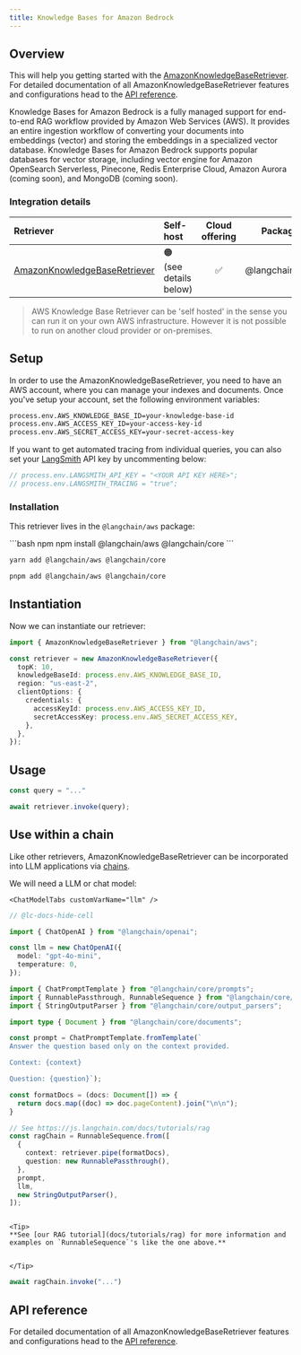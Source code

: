 ```yaml
---
title: Knowledge Bases for Amazon Bedrock
---
```


## Overview

This will help you getting started with the [AmazonKnowledgeBaseRetriever](/oss/concepts/retrievers). For detailed documentation of all AmazonKnowledgeBaseRetriever features and configurations head to the [API reference](https://api.js.langchain.com/classes/langchain_aws.AmazonKnowledgeBaseRetriever.html).

Knowledge Bases for Amazon Bedrock is a fully managed support for end-to-end RAG workflow provided by Amazon Web Services (AWS).
It provides an entire ingestion workflow of converting your documents into embeddings (vector) and storing the embeddings in a specialized vector database.
Knowledge Bases for Amazon Bedrock supports popular databases for vector storage, including vector engine for Amazon OpenSearch Serverless, Pinecone, Redis Enterprise Cloud, Amazon Aurora (coming soon), and MongoDB (coming soon).

### Integration details

| Retriever | Self-host | Cloud offering | Package | [Py support](https://python.langchain.com/docs/integrations/retrievers/bedrock/) |
| :--- | :--- | :---: | :---: | :---: |
[AmazonKnowledgeBaseRetriever](https://api.js.langchain.com/classes/langchain_aws.AmazonKnowledgeBaseRetriever.html) | 🟠 (see details below) | ✅ | @langchain/aws | ✅ |

> AWS Knowledge Base Retriever can be 'self hosted' in the sense you can run it on your own AWS infrastructure. However it is not possible to run on another cloud provider or on-premises.

## Setup

In order to use the AmazonKnowledgeBaseRetriever, you need to have an AWS account, where you can manage your indexes and documents. Once you've setup your account, set the following environment variables:

```bash
process.env.AWS_KNOWLEDGE_BASE_ID=your-knowledge-base-id
process.env.AWS_ACCESS_KEY_ID=your-access-key-id
process.env.AWS_SECRET_ACCESS_KEY=your-secret-access-key
```

If you want to get automated tracing from individual queries, you can also set your [LangSmith](https://docs.smith.langchain.com/) API key by uncommenting below:

```typescript
// process.env.LANGSMITH_API_KEY = "<YOUR API KEY HERE>";
// process.env.LANGSMITH_TRACING = "true";
```

### Installation

This retriever lives in the `@langchain/aws` package:

<CodeGroup>
```bash npm
npm install @langchain/aws @langchain/core
```

```bash yarn
yarn add @langchain/aws @langchain/core
```

```bash pnpm
pnpm add @langchain/aws @langchain/core
```
</CodeGroup>

## Instantiation

Now we can instantiate our retriever:

```typescript
import { AmazonKnowledgeBaseRetriever } from "@langchain/aws";

const retriever = new AmazonKnowledgeBaseRetriever({
  topK: 10,
  knowledgeBaseId: process.env.AWS_KNOWLEDGE_BASE_ID,
  region: "us-east-2",
  clientOptions: {
    credentials: {
      accessKeyId: process.env.AWS_ACCESS_KEY_ID,
      secretAccessKey: process.env.AWS_SECRET_ACCESS_KEY,
    },
  },
});
```

## Usage

```typescript
const query = "..."

await retriever.invoke(query);
```

## Use within a chain

Like other retrievers, AmazonKnowledgeBaseRetriever can be incorporated into LLM applications via [chains](/oss/how-to/sequence/).

We will need a LLM or chat model:

```{=mdx}
<ChatModelTabs customVarName="llm" />
```

```typescript
// @lc-docs-hide-cell

import { ChatOpenAI } from "@langchain/openai";

const llm = new ChatOpenAI({
  model: "gpt-4o-mini",
  temperature: 0,
});
```

```typescript
import { ChatPromptTemplate } from "@langchain/core/prompts";
import { RunnablePassthrough, RunnableSequence } from "@langchain/core/runnables";
import { StringOutputParser } from "@langchain/core/output_parsers";

import type { Document } from "@langchain/core/documents";

const prompt = ChatPromptTemplate.fromTemplate(`
Answer the question based only on the context provided.

Context: {context}

Question: {question}`);

const formatDocs = (docs: Document[]) => {
  return docs.map((doc) => doc.pageContent).join("\n\n");
}

// See https://js.langchain.com/docs/tutorials/rag
const ragChain = RunnableSequence.from([
  {
    context: retriever.pipe(formatDocs),
    question: new RunnablePassthrough(),
  },
  prompt,
  llm,
  new StringOutputParser(),
]);
```

```{=mdx}

<Tip>
**See [our RAG tutorial](docs/tutorials/rag) for more information and examples on `RunnableSequence`'s like the one above.**


</Tip>

```

```typescript
await ragChain.invoke("...")
```

## API reference

For detailed documentation of all AmazonKnowledgeBaseRetriever features and configurations head to the [API reference](https://api.js.langchain.com/classes/langchain_aws.AmazonKnowledgeBaseRetriever.html).
